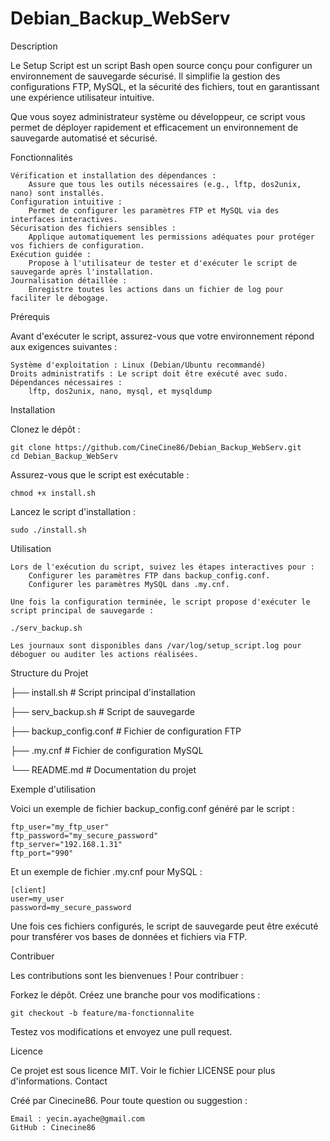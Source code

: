 # Debian_Backup_WebServ
Description

Le Setup Script est un script Bash open source conçu pour configurer un environnement de sauvegarde sécurisé. Il simplifie la gestion des configurations FTP, MySQL, et la sécurité des fichiers, tout en garantissant une expérience utilisateur intuitive.

Que vous soyez administrateur système ou développeur, ce script vous permet de déployer rapidement et efficacement un environnement de sauvegarde automatisé et sécurisé.

Fonctionnalités

    Vérification et installation des dépendances :
        Assure que tous les outils nécessaires (e.g., lftp, dos2unix, nano) sont installés.
    Configuration intuitive :
        Permet de configurer les paramètres FTP et MySQL via des interfaces interactives.
    Sécurisation des fichiers sensibles :
        Applique automatiquement les permissions adéquates pour protéger vos fichiers de configuration.
    Exécution guidée :
        Propose à l'utilisateur de tester et d'exécuter le script de sauvegarde après l'installation.
    Journalisation détaillée :
        Enregistre toutes les actions dans un fichier de log pour faciliter le débogage.

Prérequis

Avant d'exécuter le script, assurez-vous que votre environnement répond aux exigences suivantes :

    Système d'exploitation : Linux (Debian/Ubuntu recommandé)
    Droits administratifs : Le script doit être exécuté avec sudo.
    Dépendances nécessaires :
        lftp, dos2unix, nano, mysql, et mysqldump

Installation

Clonez le dépôt :

    git clone https://github.com/CineCine86/Debian_Backup_WebServ.git
    cd Debian_Backup_WebServ

Assurez-vous que le script est exécutable :

    chmod +x install.sh

Lancez le script d'installation :

    sudo ./install.sh

Utilisation

    Lors de l'exécution du script, suivez les étapes interactives pour :
        Configurer les paramètres FTP dans backup_config.conf.
        Configurer les paramètres MySQL dans .my.cnf.

    Une fois la configuration terminée, le script propose d'exécuter le script principal de sauvegarde :

    ./serv_backup.sh

    Les journaux sont disponibles dans /var/log/setup_script.log pour déboguer ou auditer les actions réalisées.

Structure du Projet


├── install.sh           # Script principal d'installation

├── serv_backup.sh       # Script de sauvegarde

├── backup_config.conf   # Fichier de configuration FTP

├── .my.cnf              # Fichier de configuration MySQL

└── README.md            # Documentation du projet

Exemple d'utilisation

Voici un exemple de fichier backup_config.conf généré par le script :

    ftp_user="my_ftp_user"
    ftp_password="my_secure_password"
    ftp_server="192.168.1.31"
    ftp_port="990"

Et un exemple de fichier .my.cnf pour MySQL :

    [client]
    user=my_user
    password=my_secure_password

Une fois ces fichiers configurés, le script de sauvegarde peut être exécuté pour transférer vos bases de données et fichiers via FTP.

Contribuer

Les contributions sont les bienvenues ! Pour contribuer :

Forkez le dépôt.
    Créez une branche pour vos modifications :

    git checkout -b feature/ma-fonctionnalite

Testez vos modifications et envoyez une pull request.

Licence

Ce projet est sous licence MIT. Voir le fichier LICENSE pour plus d'informations.
Contact

Créé par Cinecine86. Pour toute question ou suggestion :

    Email : yecin.ayache@gmail.com
    GitHub : Cinecine86

